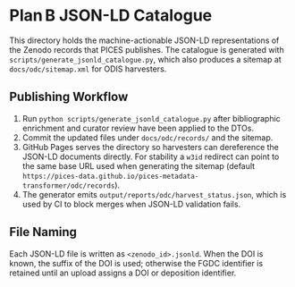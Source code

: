 # Plan B JSON-LD Catalogue

This directory holds the machine-actionable JSON-LD representations of the
Zenodo records that PICES publishes.  The catalogue is generated with
`scripts/generate_jsonld_catalogue.py`, which also produces a sitemap at
`docs/odc/sitemap.xml` for ODIS harvesters.

## Publishing Workflow

1. Run `python scripts/generate_jsonld_catalogue.py` after bibliographic
   enrichment and curator review have been applied to the DTOs.
2. Commit the updated files under `docs/odc/records/` and the sitemap.
3. GitHub Pages serves the directory so harvesters can dereference the
   JSON-LD documents directly.  For stability a `w3id` redirect can point to
   the same base URL used when generating the sitemap (default
   `https://pices-data.github.io/pices-metadata-transformer/odc/records`).
4. The generator emits `output/reports/odc/harvest_status.json`, which is used
   by CI to block merges when JSON-LD validation fails.

## File Naming

Each JSON-LD file is written as `<zenodo_id>.jsonld`.  When the DOI is known,
the suffix of the DOI is used; otherwise the FGDC identifier is retained until
an upload assigns a DOI or deposition identifier.

